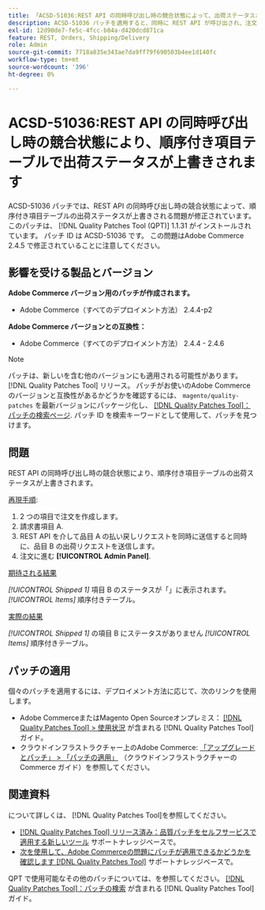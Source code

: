 ```yaml
---
title: 「ACSD-51036:REST API の同時呼び出し時の競合状態によって、出荷ステータスが上書きされる」
description: ACSD-51036 パッチを適用すると、同時に REST API が呼び出され、注文された商品テーブルの配送ステータスが上書きされる際に競合状態が発生するAdobe Commerceの問題を修正できます。
exl-id: 12d90de7-fe5c-4fcc-b84a-d420dcd871ca
feature: REST, Orders, Shipping/Delivery
role: Admin
source-git-commit: 7718a835e343ae7da9ff79f690503b4ee1d140fc
workflow-type: tm+mt
source-wordcount: '396'
ht-degree: 0%

---
```


# ACSD-51036:REST API の同時呼び出し時の競合状態により、順序付き項目テーブルで出荷ステータスが上書きされます

ACSD-51036 パッチでは、REST API の同時呼び出し時の競合状態によって、順序付き項目テーブルの出荷ステータスが上書きされる問題が修正されています。 このパッチは、 [!DNL Quality Patches Tool (QPT)] 1.1.31 がインストールされています。 パッチ ID は ACSD-51036 です。 この問題はAdobe Commerce 2.4.5 で修正されていることに注意してください。

## 影響を受ける製品とバージョン

**Adobe Commerce バージョン用のパッチが作成されます。**

* Adobe Commerce（すべてのデプロイメント方法） 2.4.4-p2

**Adobe Commerce バージョンとの互換性：**

* Adobe Commerce（すべてのデプロイメント方法） 2.4.4 - 2.4.6

>[!NOTE]
>
>パッチは、新しいを含む他のバージョンにも適用される可能性があります。 [!DNL Quality Patches Tool] リリース。 パッチがお使いのAdobe Commerceのバージョンと互換性があるかどうかを確認するには、 `magento/quality-patches` を最新バージョンにパッケージ化し、 [[!DNL Quality Patches Tool]：パッチの検索ページ](https://experienceleague.adobe.com/tools/commerce-quality-patches/index.html). パッチ ID を検索キーワードとして使用して、パッチを見つけます。

## 問題

REST API の同時呼び出し時の競合状態により、順序付き項目テーブルの出荷ステータスが上書きされます。

<u>再現手順</u>:

1. 2 つの項目で注文を作成します。
1. 請求書項目 A.
1. REST API を介して品目 A の払い戻しリクエストを同時に送信すると同時に、品目 B の出荷リクエストを送信します。
1. 注文に進む **[!UICONTROL Admin Panel]**.

<u>期待される結果</u>

*[!UICONTROL Shipped 1]* 項目 B のステータスが「」に表示されます。 *[!UICONTROL Items]* 順序付きテーブル。

<u>実際の結果</u>

*[!UICONTROL Shipped 1]* の項目 B にステータスがありません *[!UICONTROL Items]* 順序付きテーブル。

## パッチの適用

個々のパッチを適用するには、デプロイメント方法に応じて、次のリンクを使用します。

* Adobe CommerceまたはMagento Open Sourceオンプレミス： [[!DNL Quality Patches Tool] > 使用状況](https://experienceleague.adobe.com/docs/commerce-operations/tools/quality-patches-tool/usage.html) が含まれる [!DNL Quality Patches Tool] ガイド。
* クラウドインフラストラクチャー上のAdobe Commerce: [「アップグレードとパッチ」 > 「パッチの適用」](https://experienceleague.adobe.com/docs/commerce-cloud-service/user-guide/develop/upgrade/apply-patches.html) （クラウドインフラストラクチャーのCommerce ガイド）を参照してください。

## 関連資料

について詳しくは、 [!DNL Quality Patches Tool]を参照してください。

* [[!DNL Quality Patches Tool] リリース済み：品質パッチをセルフサービスで適用する新しいツール](/help/announcements/adobe-commerce-announcements/magento-quality-patches-released-new-tool-to-self-serve-quality-patches.md) サポートナレッジベースで。
* [次を使用して、Adobe Commerceの問題にパッチが適用できるかどうかを確認します [!DNL Quality Patches Tool]](/help/support-tools/patches-available-in-qpt-tool/check-patch-for-magento-issue-with-magento-quality-patches.md) サポートナレッジベースで。

QPT で使用可能なその他のパッチについては、を参照してください。 [[!DNL Quality Patches Tool]：パッチの検索](https://experienceleague.adobe.com/tools/commerce-quality-patches/index.html) が含まれる [!DNL Quality Patches Tool] ガイド。
